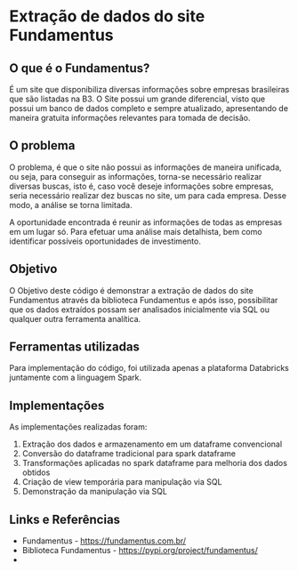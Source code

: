 # Extração de dados do site Fundamentus

## O que é o Fundamentus? 

É um site que disponibiliza diversas informações sobre empresas brasileiras que são listadas na B3. O Site possui um grande diferencial, visto que possui um banco de dados completo e sempre atualizado, apresentando de maneira gratuita informações relevantes para tomada de decisão. 

## O problema

O problema, é que o site não possui as informações de maneira unificada, ou seja, para conseguir as informações, torna-se necessário realizar diversas buscas, isto é, caso você deseje informações sobre empresas, seria necessário realizar dez buscas no site, um para cada empresa. Desse modo, a análise se torna limitada. 

A oportunidade encontrada é reunir as informações de todas as empresas em um lugar só. Para efetuar uma análise mais detalhista, bem como identificar possíveis oportunidades de investimento.

## Objetivo

O Objetivo deste código é demonstrar a extração de dados do site Fundamentus através da biblioteca Fundamentus e após isso, possibilitar que os dados extraídos possam ser analisados inicialmente via SQL ou qualquer outra ferramenta analítica. 

## Ferramentas utilizadas

Para implementação do código, foi utilizada apenas a plataforma Databricks juntamente com a linguagem Spark. 

## Implementações

As implementações realizadas foram: 

1) Extração dos dados e armazenamento em um dataframe convencional
2) Conversão do dataframe tradicional para spark dataframe
3) Transformações aplicadas no spark dataframe para melhoria dos dados obtidos
4) Criação de view temporária para manipulação via SQL
5) Demonstração da manipulação via SQL

## Links e Referências

- Fundamentus - https://fundamentus.com.br/
- Biblioteca Fundamentus - https://pypi.org/project/fundamentus/
-




